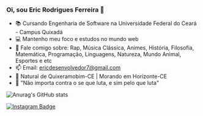 ### Oi, sou Eric Rodrigues Ferreira 👋

- 📚 Cursando Engenharia de Software na Universidade Federal do Ceará - Campus Quixadá
- 💻 Mantenho meu foco e estudos no mundo web
- 💬 Fale comigo sobre: Rap, Música Clássica, Animes, História, Filosofia, Matemática, Programação, Linguagens, Natureza, Mundo Animal, Esportes e etc
- 📫 Email: ericdesenvolvedor7@gmail.com
- 📌 Natural de Quixeramobim-CE | Morando em Horizonte-CE
- 💭 "Não importa contra o se que luta, e sim pelo que luta"

![Anurag's GitHub stats](https://github-readme-stats.vercel.app/api?username=ericrodriguesfer&show_icons=true&theme=tokyonight)

[![Instagram Badge](https://img.shields.io/badge/-@matheusfelipe14__-purple?style=flat&logo=instagram&logoColor=white&link=https://www.instagram.com/matheusfelipe14_/)](https://www.instagram.com/_ericrf_/)
<br>

<!--
**ericrodriguesfer/ericrodriguesfer** is a ✨ _special_ ✨ repository because its `README.md` (this file) appears on your GitHub profile.

Here are some ideas to get you started:

- 🔭 I’m currently working on ...
- 🌱 I’m currently learning ...
- 👯 I’m looking to collaborate on ...
- 🤔 I’m looking for help with ...
- 💬 Ask me about ...
- 📫 How to reach me: ...
- 😄 Pronouns: ...
- ⚡ Fun fact: ...
-->
